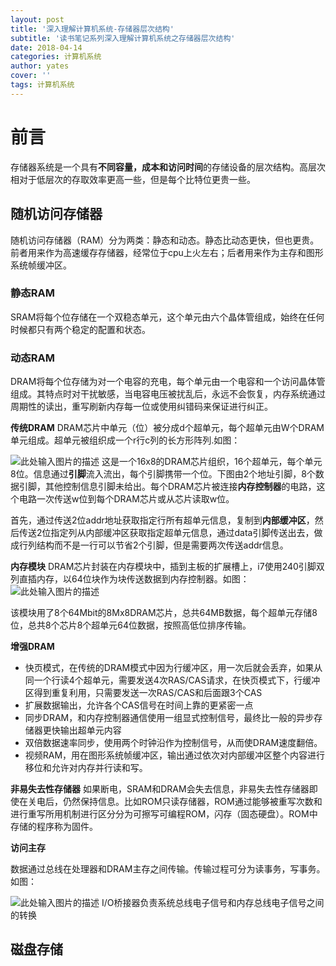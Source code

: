 ```yaml
---
layout: post
title: '深入理解计算机系统-存储器层次结构'
subtitle: '读书笔记系列深入理解计算机系统之存储器层次结构'
date: 2018-04-14
categories: 计算机系统
author: yates
cover: ''
tags: 计算机系统
---
```


# 前言
存储器系统是一个具有**不同容量，成本和访问时间**的存储设备的层次结构。高层次相对于低层次的存取效率更高一些，但是每个比特位更贵一些。

## 随机访问存储器
随机访问存储器（RAM）分为两类：静态和动态。静态比动态更快，但也更贵。前者用来作为高速缓存存储器，经常位于cpu上火左右；后者用来作为主存和图形系统帧缓冲区。

### 静态RAM
SRAM将每个位存储在一个双稳态单元，这个单元由六个晶体管组成，始终在任何时候都只有两个稳定的配置和状态。

### 动态RAM
DRAM将每个位存储为对一个电容的充电，每个单元由一个电容和一个访问晶体管组成。其特点时对干扰敏感，当电容电压被扰乱后，永远不会恢复，内存系统通过周期性的读出，重写刷新内存每一位或使用纠错码来保证进行纠正。

**传统DRAM**
DRAM芯片中单元（位）被分成d个超单元，每个超单元由W个DRAM单元组成。超单元被组织成一个r行c列的长方形阵列.如图：

![此处输入图片的描述](http://pev96mxgw.bkt.clouddn.com/img/computer-system-Perspective/11.png)
这是一个16x8的DRAM芯片组织，16个超单元，每个单元8位。信息通过**引脚**流入流出，每个引脚携带一个位。下图由2个地址引脚，8个数据引脚，其他控制信息引脚未给出。每个DRAM芯片被连接**内存控制器**的电路，这个电路一次传送w位到每个DRAM芯片或从芯片读取w位。

首先，通过传送2位addr地址获取指定行所有超单元信息，复制到**内部缓冲区**，然后传送2位指定列从内部缓冲区获取指定超单元信息，通过data引脚传送出去，做成行列结构而不是一行可以节省2个引脚，但是需要两次传送addr信息。

**内存模块**
DRAM芯片封装在内存模块中，插到主板的扩展槽上，i7使用240引脚双列直插内存，以64位块作为块传送数据到内存控制器。如图：
![此处输入图片的描述](http://pev96mxgw.bkt.clouddn.com/img/computer-system-Perspective/12.png)

该模块用了8个64Mbit的8Mx8DRAM芯片，总共64MB数据，每个超单元存储8位，总共8个芯片8个超单元64位数据，按照高低位排序传输。

**增强DRAM**
- 快页模式，在传统的DRAM模式中因为行缓冲区，用一次后就会丢弃，如果从同一个行读4个超单元，需要发送4次RAS/CAS请求，在快页模式下，行缓冲区得到重复利用，只需要发送一次RAS/CAS和后面跟3个CAS
- 扩展数据输出，允许各个CAS信号在时间上靠的更紧密一点
- 同步DRAM，和内存控制器通信使用一组显式控制信号，最终比一般的异步存储器更快输出超单元内容
- 双倍数据速率同步，使用两个时钟沿作为控制信号，从而使DRAM速度翻倍。
- 视频RAM，用在图形系统帧缓冲区，输出通过依次对内部缓冲区整个内容进行移位和允许对内存并行读和写。

**非易失去性存储器**
如果断电，SRAM和DRAM会失去信息，非易失去性存储器即使在关电后，仍然保持信息。比如ROM只读存储器，ROM通过能够被重写次数和进行重写所用机制进行区分分为可擦写可编程ROM，闪存（固态硬盘）。ROM中存储的程序称为固件。

**访问主存**

数据通过总线在处理器和DRAM主存之间传输。传输过程可分为读事务，写事务。如图：

![此处输入图片的描述](http://pev96mxgw.bkt.clouddn.com/img/computer-system-Perspective/13.png)
I/O桥接器负责系统总线电子信号和内存总线电子信号之间的转换

## 磁盘存储